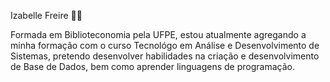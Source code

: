 Izabelle Freire 👩‍🦰

Formada em Biblioteconomia pela UFPE, estou atualmente agregando a minha formação com o curso Tecnológo em 
Análise e Desenvolvimento de Sistemas, pretendo desenvolver habilidades na criação e desenvolvimento de 
Base de Dados, bem como aprender linguagens de programação.

<!---
IzabelleFreire/IzabelleFreire is a ✨ special ✨ repository because its `README.md` (this file) appears on your GitHub profile.
You can click the Preview link to take a look at your changes.
--->

